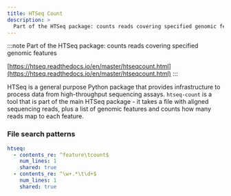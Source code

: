 ```yaml
---
title: HTSeq Count
description: >
  Part of the HTSeq package: counts reads covering specified genomic features
---
```


<!--
~~~~~ DO NOT EDIT ~~~~~
This file is autogenerated from the MultiQC module python docstring.
Do not edit the markdown, it will be overwritten.

File path for the source of this content: multiqc/modules/htseq/htseq.py
~~~~~~~~~~~~~~~~~~~~~~~
-->

:::note
Part of the HTSeq package: counts reads covering specified genomic features

[https://htseq.readthedocs.io/en/master/htseqcount.html](https://htseq.readthedocs.io/en/master/htseqcount.html)
:::

HTSeq is a general purpose Python package that provides infrastructure to
process data from high-throughput sequencing assays. `htseq-count` is a tool
that is part of the main HTSeq package - it takes a file with aligned sequencing
reads, plus a list of genomic features and counts how many reads map to each feature.

### File search patterns

```yaml
htseq:
  - contents_re: ^feature\tcount$
    num_lines: 1
    shared: true
  - contents_re: ^\w+.*\t\d+$
    num_lines: 1
    shared: true
```
